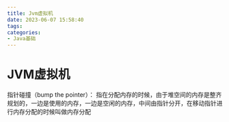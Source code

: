 ```yaml
---
title: Jvm虚拟机
date: 2023-06-07 15:58:40
tags:
categories: 
- Java基础
---
```

# JVM虚拟机

指针碰撞（bump the pointer）： 指在分配内存的时候，由于堆空间的内存是整齐规划的，一边是使用的内存，一边是空闲的内存，中间由指针分开，在移动指针进行内存分配的时候叫做内存分配